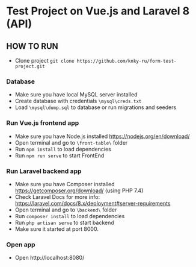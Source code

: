 # Test Project on Vue.js and Laravel 8 (API)

## HOW TO RUN
* Clone project `git clone https://github.com/knky-ru/form-test-project.git`

### Database
* Make sure you have local MySQL server installed
* Create database with credentials `\mysql\creds.txt`
* Load `\mysql\dump.sql` to database or run migrations and seeders

### Run Vue.js frontend app
* Make sure you have Node.js installed https://nodejs.org/en/download/
* Open terminal and go to `\front-table\` folder
* Run `npm install` to load dependencies
* Run `npm run serve` to start FrontEnd

### Run Laravel backend app
* Make sure you have Composer installed https://getcomposer.org/download/ (using PHP 7.4)
* Check Laravel Docs for more info: https://laravel.com/docs/8.x/deployment#server-requirements
* Open terminal and go to `\backend\` folder
* Run `composer install` to load dependencies
* Run `php artisan serve` to start backend
* Make sure it started at port 8000.

### Open app
* Open http://localhost:8080/ 
